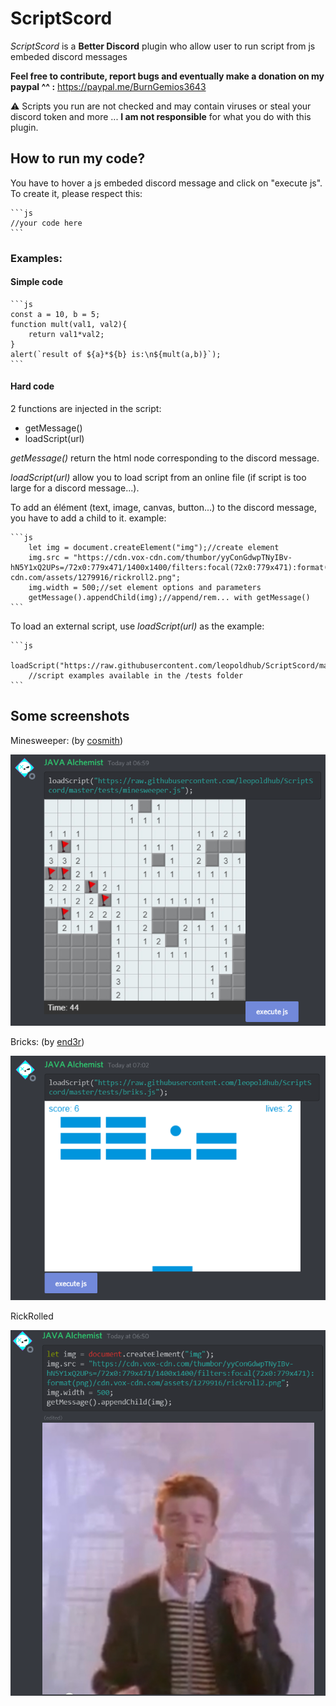 # ScriptScord
*ScriptScord* is a **Better Discord** plugin who allow user to run script from js embeded discord messages

**Feel free to contribute, report bugs and eventually make a donation on my paypal ^^ :**
https://paypal.me/BurnGemios3643

⚠  Scripts you run are not checked and may contain viruses or steal your discord token and more ... **I am not responsible** for what you do with this plugin.

## How to run my code?
You have to hover a js embeded discord message and click on "execute js".
To create it, please respect this:

    ```js
    //your code here
    ```
### Examples:

#### Simple code
    ```js
    const a = 10, b = 5;
    function mult(val1, val2){
		return val1*val2;
	}
	alert(`result of ${a}*${b} is:\n${mult(a,b)}`);
    ```
#### Hard code
2 functions are injected in the script:

 - getMessage()
 - loadScript(url)

*getMessage()* return the html node corresponding to the discord message.

*loadScript(url)* allow you to load script from an online file (if script is too large for a discord message...).

To add an élément (text, image, canvas, button...) to the discord message, you have to add a child to it. example:

    ```js
	    let img = document.createElement("img");//create element
		img.src = "https://cdn.vox-cdn.com/thumbor/yyConGdwpTNyIBv-hN5Y1xQ2UPs=/72x0:779x471/1400x1400/filters:focal(72x0:779x471):format(png)/cdn.vox-cdn.com/assets/1279916/rickroll2.png";
		img.width = 500;//set element options and parameters
		getMessage().appendChild(img);//append/rem... with getMessage()
    ```
To load an external script, use *loadScript(url)* as the example:

    ```js
	    loadScript("https://raw.githubusercontent.com/leopoldhub/ScriptScord/master/tests/minesweeper.js");
	    //script examples available in the /tests folder
    ```
## Some screenshots
Minesweeper: (by [cosmith](https://github.com/cosmith/minesweeper))

![MineSweeper](https://github.com/leopoldhub/ScriptScord/blob/master/iFwARhBQQj.png?raw=true)

Bricks: (by [end3r](https://github.com/end3r/Gamedev-Canvas-workshop/blob/gh-pages/lesson10.html))

![Bricks](https://github.com/leopoldhub/ScriptScord/blob/master/YIyC8gtH0X.png?raw=true)

RickRolled

![RickRolled](https://github.com/leopoldhub/ScriptScord/blob/master/Qtl1AJoO9v.png?raw=true)

